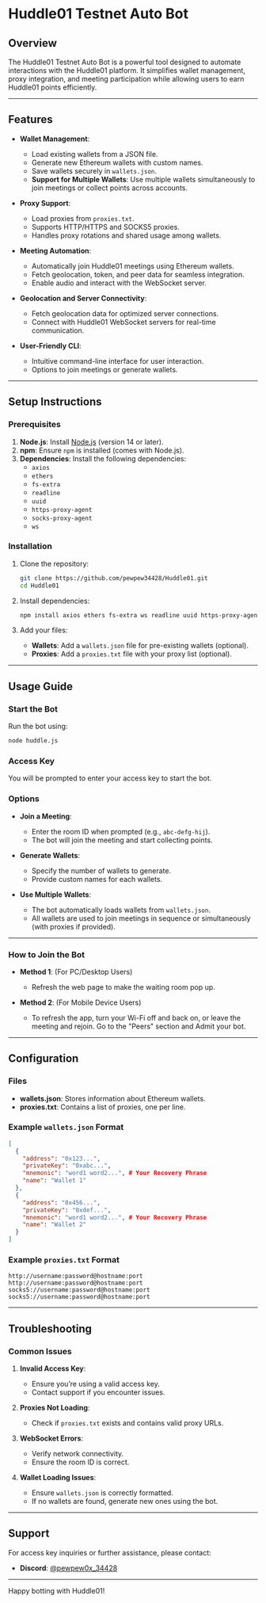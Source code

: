 # Huddle01 Testnet Auto Bot

## Overview
The Huddle01 Testnet Auto Bot is a powerful tool designed to automate interactions with the Huddle01 platform. It simplifies wallet management, proxy integration, and meeting participation while allowing users to earn Huddle01 points efficiently.

---

## Features
- **Wallet Management**:
  - Load existing wallets from a JSON file.
  - Generate new Ethereum wallets with custom names.
  - Save wallets securely in `wallets.json`.
  - **Support for Multiple Wallets**: Use multiple wallets simultaneously to join meetings or collect points across accounts.

- **Proxy Support**:
  - Load proxies from `proxies.txt`.
  - Supports HTTP/HTTPS and SOCKS5 proxies.
  - Handles proxy rotations and shared usage among wallets.

- **Meeting Automation**:
  - Automatically join Huddle01 meetings using Ethereum wallets.
  - Fetch geolocation, token, and peer data for seamless integration.
  - Enable audio and interact with the WebSocket server.

- **Geolocation and Server Connectivity**:
  - Fetch geolocation data for optimized server connections.
  - Connect with Huddle01 WebSocket servers for real-time communication.

- **User-Friendly CLI**:
  - Intuitive command-line interface for user interaction.
  - Options to join meetings or generate wallets.

---

## Setup Instructions

### Prerequisites
1. **Node.js**: Install [Node.js](https://nodejs.org/) (version 14 or later).
2. **npm**: Ensure `npm` is installed (comes with Node.js).
3. **Dependencies**: Install the following dependencies:
   - `axios`
   - `ethers`
   - `fs-extra`
   - `readline`
   - `uuid`
   - `https-proxy-agent`
   - `socks-proxy-agent`
   - `ws`

### Installation
1. Clone the repository:
   ```bash
   git clone https://github.com/pewpew34428/Huddle01.git
   cd Huddle01
   ```

2. Install dependencies:
   ```bash
   npm install axios ethers fs-extra ws readline uuid https-proxy-agent socks-proxy-agent
   ```

3. Add your files:
   - **Wallets**: Add a `wallets.json` file for pre-existing wallets (optional).
   - **Proxies**: Add a `proxies.txt` file with your proxy list (optional).

---

## Usage Guide

### Start the Bot
Run the bot using:
```bash
node huddle.js
```

### Access Key
You will be prompted to enter your access key to start the bot.

### Options
- **Join a Meeting**:
  - Enter the room ID when prompted (e.g., `abc-defg-hij`).
  - The bot will join the meeting and start collecting points.

- **Generate Wallets**:
  - Specify the number of wallets to generate.
  - Provide custom names for each wallets.

- **Use Multiple Wallets**:
  - The bot automatically loads wallets from `wallets.json`.
  - All wallets are used to join meetings in sequence or simultaneously (with proxies if provided).

---

### How to Join the Bot

- **Method 1**: (For PC/Desktop Users)
  - Refresh the web page to make the waiting room pop up.

- **Method 2**: (For Mobile Device Users)
  - To refresh the app, turn your Wi-Fi off and back on, or leave the meeting and rejoin. Go to the "Peers" section and Admit your bot.

---

## Configuration

### Files
- **wallets.json**: Stores information about Ethereum wallets.
- **proxies.txt**: Contains a list of proxies, one per line.

### Example `wallets.json` Format
```json
[
  {
    "address": "0x123...",
    "privateKey": "0xabc...",
    "mnemonic": "word1 word2...", # Your Recovery Phrase
    "name": "Wallet 1"
  },
  {
    "address": "0x456...",
    "privateKey": "0xdef...",
    "mnemonic": "word1 word2...", # Your Recovery Phrase
    "name": "Wallet 2"
  }
]
```

### Example `proxies.txt` Format
```
http://username:password@hostname:port
http://username:password@hostname:port
socks5://username:password@hostname:port
socks5://username:password@hostname:port
```

---

## Troubleshooting

### Common Issues
1. **Invalid Access Key**:
   - Ensure you’re using a valid access key.
   - Contact support if you encounter issues.

2. **Proxies Not Loading**:
   - Check if `proxies.txt` exists and contains valid proxy URLs.

3. **WebSocket Errors**:
   - Verify network connectivity.
   - Ensure the room ID is correct.

4. **Wallet Loading Issues**:
   - Ensure `wallets.json` is correctly formatted.
   - If no wallets are found, generate new ones using the bot.

---

## Support
For access key inquiries or further assistance, please contact:
- **Discord**: [@pewpew0x_34428](https://discord.com)

---

Happy botting with Huddle01!
